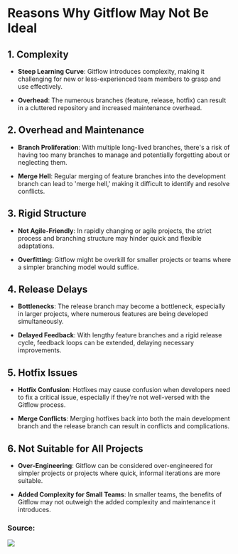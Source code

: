 # Reasons Why Gitflow May Not Be Ideal

## 1. **Complexity**

- **Steep Learning Curve**: Gitflow introduces complexity, making it challenging for new or less-experienced team members to grasp and use effectively.
    
- **Overhead**: The numerous branches (feature, release, hotfix) can result in a cluttered repository and increased maintenance overhead.
    

## 2. **Overhead and Maintenance**

- **Branch Proliferation**: With multiple long-lived branches, there's a risk of having too many branches to manage and potentially forgetting about or neglecting them.
    
- **Merge Hell**: Regular merging of feature branches into the development branch can lead to 'merge hell,' making it difficult to identify and resolve conflicts.
    

## 3. **Rigid Structure**

- **Not Agile-Friendly**: In rapidly changing or agile projects, the strict process and branching structure may hinder quick and flexible adaptations.
    
- **Overfitting**: Gitflow might be overkill for smaller projects or teams where a simpler branching model would suffice.
    

## 4. **Release Delays**

- **Bottlenecks**: The release branch may become a bottleneck, especially in larger projects, where numerous features are being developed simultaneously.
    
- **Delayed Feedback**: With lengthy feature branches and a rigid release cycle, feedback loops can be extended, delaying necessary improvements.
    

## 5. **Hotfix Issues**

- **Hotfix Confusion**: Hotfixes may cause confusion when developers need to fix a critical issue, especially if they're not well-versed with the Gitflow process.
    
- **Merge Conflicts**: Merging hotfixes back into both the main development branch and the release branch can result in conflicts and complications.
    

## 6. **Not Suitable for All Projects**

- **Over-Engineering**: Gitflow can be considered over-engineered for simpler projects or projects where quick, informal iterations are more suitable.
    
- **Added Complexity for Small Teams**: In smaller teams, the benefits of Gitflow may not outweigh the added complexity and maintenance it introduces.

### Source:
![](https://www.youtube.com/watch?v=H0uhcNtBnds&t=828s)